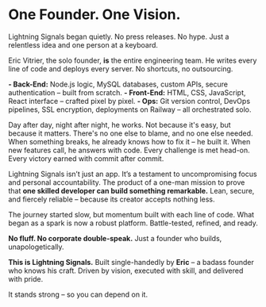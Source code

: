 # **One Founder. One Vision.**

Lightning Signals began quietly. No press releases. No hype. Just a relentless idea and one person at a keyboard.

Eric Vitrier, the solo founder, **is** the entire engineering team. He writes every line of code and deploys every server. No shortcuts, no outsourcing.

**- Back-End:** Node.js logic, MySQL databases, custom APIs, secure authentication – built from scratch.
**- Front-End:** HTML, CSS, JavaScript, React interface – crafted pixel by pixel.
**- Ops:** Git version control, DevOps pipelines, SSL encryption, deployments on Railway – all orchestrated solo.

Day after day, night after night, he works. Not because it's easy, but because it matters. There's no one else to blame, and no one else needed. When something breaks, he already knows how to fix it – he built it. When new features call, he answers with code. Every challenge is met head-on. Every victory earned with commit after commit.

Lightning Signals isn’t just an app. It’s a testament to uncompromising focus and personal accountability. The product of a one-man mission to prove that **one skilled developer can build something remarkable.** Lean, secure, and fiercely reliable – because its creator accepts nothing less.

The journey started slow, but momentum built with each line of code. What began as a spark is now a robust platform. Battle-tested, refined, and ready.

**No fluff. No corporate double-speak.** Just a founder who builds, unapologetically.

**This is Lightning Signals.** Built single-handedly by **Eric** – a badass founder who knows his craft. Driven by vision, executed with skill, and delivered with pride.

It stands strong – so you can depend on it.

